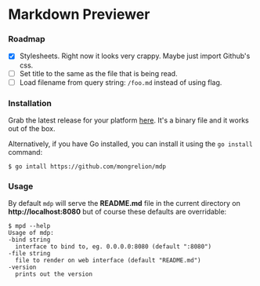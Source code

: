 # Markdown Previewer

### Roadmap
  - [x] Stylesheets. Right now it looks very crappy. Maybe just import Github's css.
  - [ ] Set title to the same as the file that is being read.
  - [ ] Load filename from query string: `/foo.md` instead of using flag.

### Installation
Grab the latest release for your platform [here](https://github.com/mongrelion/mdp/releases).
It's a binary file and it works out of the box.

Alternatively, if you have Go installed, you can install it using the `go install` command:

```
$ go intall https://github.com/mongrelion/mdp
```

### Usage
By default `mdp` will serve the **README.md** file in the current directory on **http://localhost:8080**
but of course these defaults are overridable:

```
$ mpd --help
Usage of mdp:
-bind string
  interface to bind to, eg. 0.0.0.0:8080 (default ":8080")
-file string
  file to render on web interface (default "README.md")
-version
  prints out the version
```
